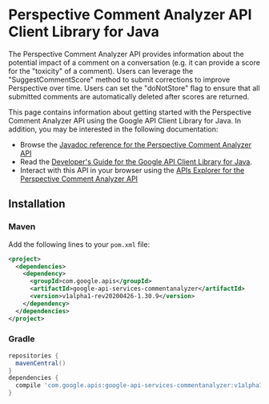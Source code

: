 # Perspective Comment Analyzer API Client Library for Java

The Perspective Comment Analyzer API provides information about the potential impact of a comment on a conversation (e.g. it can provide a score for the "toxicity" of a comment). Users can leverage the "SuggestCommentScore" method to submit corrections to improve Perspective over time. Users can set the "doNotStore" flag to ensure that all submitted comments are automatically deleted after scores are returned.

This page contains information about getting started with the Perspective Comment Analyzer API
using the Google API Client Library for Java. In addition, you may be interested
in the following documentation:

* Browse the [Javadoc reference for the Perspective Comment Analyzer API][javadoc]
* Read the [Developer's Guide for the Google API Client Library for Java][google-api-client].
* Interact with this API in your browser using the [APIs Explorer for the Perspective Comment Analyzer API][api-explorer]

## Installation

### Maven

Add the following lines to your `pom.xml` file:

```xml
<project>
  <dependencies>
    <dependency>
      <groupId>com.google.apis</groupId>
      <artifactId>google-api-services-commentanalyzer</artifactId>
      <version>v1alpha1-rev20200426-1.30.9</version>
    </dependency>
  </dependencies>
</project>
```

### Gradle

```gradle
repositories {
  mavenCentral()
}
dependencies {
  compile 'com.google.apis:google-api-services-commentanalyzer:v1alpha1-rev20200426-1.30.9'
}
```

[javadoc]: https://googleapis.dev/java/google-api-services-commentanalyzer/latest/index.html
[google-api-client]: https://github.com/googleapis/google-api-java-client/
[api-explorer]: https://developers.google.com/apis-explorer/#p/commentanalyzer/v1/
